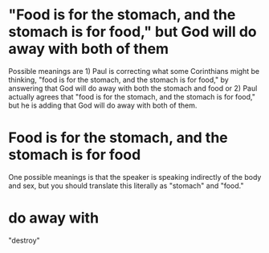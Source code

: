 # "Food is for the stomach, and the stomach is for food," but God will do away with both of them

Possible meanings are 1) Paul is correcting what some Corinthians might be thinking, "food is for the stomach, and the stomach is for food," by answering that God will do away with both the stomach and food or 2) Paul actually agrees that "food is for the stomach, and the stomach is for food," but he is adding that God will do away with both of them.

# Food is for the stomach, and the stomach is for food

One possible meanings is that the speaker is speaking indirectly of the body and sex, but you should translate this literally as "stomach" and "food."

# do away with

"destroy"

